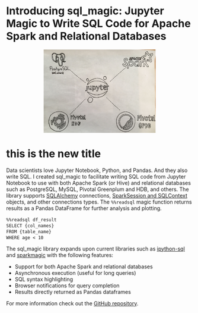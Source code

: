 # Introducing sql_magic: Jupyter Magic to Write SQL Code for Apache Spark and Relational Databases
<p align="center">
  <img src="img.jpg" width="60%" align="middle">
</p>

# this is the new title

Data scientists love Jupyter Notebook, Python, and Pandas. And they also write SQL. I created sql_magic to facilitate writing SQL code from Jupyter Notebook to use with both Apache Spark (or Hive) and relational databases such as PostgreSQL, MySQL, Pivotal Greenplum and HDB, and others. The library supports [SQLAlchemy](https://www.sqlalchemy.org/) connections, [SparkSession and SQLContext](https://docs.databricks.com/spark/latest/gentle-introduction/sparksession.html) objects, and other connections types. The `%%readsql` magic function returns results as a Pandas DataFrame for further analysis and plotting. 

~~~
%%readsql df_result
SELECT {col_names}
FROM {table_name}
WHERE age < 10
~~~

The sql_magic library expands upon current libraries such as [ipython-sql](https://github.com/catherinedevlin/ipython-sql) and [sparkmagic](https://github.com/jupyter-incubator/sparkmagic) with the following features: 

* Support for both Apache Spark and relational databases
* Asynchronous execution (useful for long queries)
* SQL syntax highlighting
* Browser notifications for query completion
* Results directly returned as Pandas dataframes 

For more information check out the [GitHub repository](https://github.com/pivotal/sql_magic).
